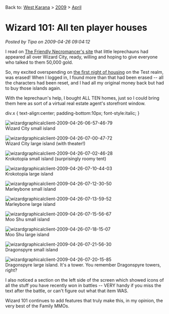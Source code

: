 Back to: [West Karana](/posts/westkarana.md) > [2009](/posts/2009/westkarana.md) > [April](./westkarana.md)
# Wizard 101: All ten player houses

*Posted by Tipa on 2009-04-26 09:04:12*

I read on [The Friendly Necromancer's site](http://thefriendlynecromancer.blogspot.com/2009/04/fwd-free-gold-on-test-realm.html) that little leprechauns had appeared all over Wizard City, ready, willing and hoping to give everyone who talked to them 50,000 gold.

So, my excited overspending on [the first night of housing](../../../index.php/2009/04/23/wizard-101-player-housing-on-test/) on the Test realm, was erased! When I logged in, I found more than that had been erased -- all the characters had been reset, and I had all my original money back but had to buy those islands again.

With the leprechaun's help, I bought ALL TEN homes, just so I could bring them here as sort of a virtual real estate agent's storefront window.


div.x { text-align:center; padding-bottom:10px; font-style:italic; }


![wizardgraphicalclient-2009-04-26-06-57-46-79](../../../uploads/2009/04/wizardgraphicalclient-2009-04-26-06-57-46-79.jpg "wizardgraphicalclient-2009-04-26-06-57-46-79")  
Wizard City small island

![wizardgraphicalclient-2009-04-26-07-00-47-72](../../../uploads/2009/04/wizardgraphicalclient-2009-04-26-07-00-47-72.jpg "wizardgraphicalclient-2009-04-26-07-00-47-72")  
Wizard City large island (with theater!)

![wizardgraphicalclient-2009-04-26-07-02-46-28](../../../uploads/2009/04/wizardgraphicalclient-2009-04-26-07-02-46-28.jpg "wizardgraphicalclient-2009-04-26-07-02-46-28")  
Krokotopia small island (surprisingly roomy tent)

![wizardgraphicalclient-2009-04-26-07-10-44-03](../../../uploads/2009/04/wizardgraphicalclient-2009-04-26-07-10-44-03.jpg "wizardgraphicalclient-2009-04-26-07-10-44-03")  
Krokotopia large island

![wizardgraphicalclient-2009-04-26-07-12-30-50](../../../uploads/2009/04/wizardgraphicalclient-2009-04-26-07-12-30-50.jpg "wizardgraphicalclient-2009-04-26-07-12-30-50")  
Marleybone small island

![wizardgraphicalclient-2009-04-26-07-13-59-52](../../../uploads/2009/04/wizardgraphicalclient-2009-04-26-07-13-59-52.jpg "wizardgraphicalclient-2009-04-26-07-13-59-52")  
Marleybone large island

![wizardgraphicalclient-2009-04-26-07-15-56-67](../../../uploads/2009/04/wizardgraphicalclient-2009-04-26-07-15-56-67.jpg "wizardgraphicalclient-2009-04-26-07-15-56-67")  
Moo Shu small island

![wizardgraphicalclient-2009-04-26-07-18-15-07](../../../uploads/2009/04/wizardgraphicalclient-2009-04-26-07-18-15-07.jpg "wizardgraphicalclient-2009-04-26-07-18-15-07")  
Moo Shu large island

![wizardgraphicalclient-2009-04-26-07-21-56-30](../../../uploads/2009/04/wizardgraphicalclient-2009-04-26-07-21-56-30.jpg "wizardgraphicalclient-2009-04-26-07-21-56-30")  
Dragonspyre small island

![wizardgraphicalclient-2009-04-26-07-20-15-85](../../../uploads/2009/04/wizardgraphicalclient-2009-04-26-07-20-15-85.jpg "wizardgraphicalclient-2009-04-26-07-20-15-85")  
Dragonspyre large island. It's a tower. You remember Dragonspyre towers, right?

I also noticed a section on the left side of the screen which showed icons of all the stuff you have recently won in battles -- VERY handy if you miss the text after the battle, or can't figure out what that item WAS.

Wizard 101 continues to add features that truly make this, in my opinion, the very best of the Family MMOs.

